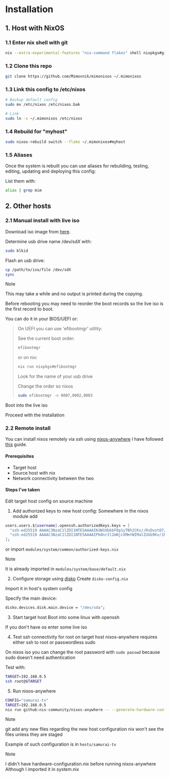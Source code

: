 # Installation

## 1. Host with NixOS

### 1.1 Enter nix shell with git
```bash
nix --extra-experimental-features "nix-command flakes" shell nixpkgs#git
```

### 1.2 Clone this repo

```bash
git clone https://github.com/Mimovnik/mimonixos ~/.mimonixos
```

### 1.3 Link this config to /etc/nixos

```bash
# Backup default config
sudo mv /etc/nixos /etc/nixos.bak

# Link
sudo ln -s ~/.mimonixos /etc/nixos
```

### 1.4 Rebuild for "myhost"

```bash
sudo nixos-rebuild switch --flake ~/.mimonixos#myhost
```

### 1.5 Aliases

Once the system is rebuilt you can use aliases for rebuliding, testing, editing, updating and deploying this config:


List them with:
```bash
alias | grep mim
```


## 2. Other hosts

### 2.1 Manual install with live iso

Download iso image from [here](https://nixos.org/download/#nix-more).


Determine usb drive name /dev/sd*X* with:
```bash
sudo blkid
```


Flash an usb drive:
```bash
cp /path/to/iso/file /dev/sdX
sync
```

> [!NOTE]
> This may take a while and no output is printed during the copying.

Before rebooting you may need to reorder the boot records so the live iso is the first record to boot.


You can do it in your BIOS/UEFI or:
> On UEFI you can use 'efibootmgr' utility:
>
> See the current boot order:
> ```bash
> efibootmgr
> ```
> or on nix:
> ```bash
> nix run nixpkgs#efibootmgr
> ```
> Look for the name of your usb drive
>
> Change the order so nixos
> ```bash
> sudo efibootmgr -o 0007,0002,0003
> ```


Boot into the live iso


Proceed with the installation


### 2.2 Remote install

You can install nixos remotely via ssh using [nixos-anywhere](https://github.com/nix-community/nixos-anywhere)
I have followed [this](https://github.com/nix-community/nixos-anywhere/blob/main/docs/quickstart.md) guide.

#### Prerequisites
- Target host
- Source host with nix
- Network connectivity between the two

#### Steps I've taken

Edit target host config on source machine


1. Add authorized keys to new host config:
Somewhere in the nixos module add
```nix
users.users.${username}.openssh.authorizedKeys.keys = [
  "ssh-ed25519 AAAAC3NzaC1lZDI1NTE5AAAAIKdW1UbkbF0p1yTBh2CKv//RsDvot07/t7AtdNGeAsx/ mimo@glados"
  "ssh-ed25519 AAAAC3NzaC1lZDI1NTE5AAAAIPb0nrIl2mNjcXMmYWIMalZUGb9Kv/1htsLtqA8hYC/F mimovnik@walle"
];
```
or import `modules/system/common/authorized-keys.nix`


> [!NOTE]
> It is already imported in `modules/system/base/default.nix`


2. Configure storage using [disko](https://github.com/nix-community/disko)
Create `disko-config.nix`


Import it in host's system config


Specify the main device:


```nix
disko.devices.disk.main.device = "/dev/sda";
```

3. Start target host
Boot into some linux with openssh


If you don't have os enter some live iso


4. Test ssh connectivity for root on target host
nixos-anywhere requires either ssh to root or passwordless sudo


On nixos iso you can change the root password with `sudo passwd` because sudo doesn't need authentication


Test with:
```bash
TARGET=192.168.0.5
ssh root@$TARGET
```


5. Run nixos-anywhere
```bash
CONFIG="samurai-tv"
TARGET=192.168.0.5
nix run github:nix-community/nixos-anywhere -- --generate-hardware-config nixos-generate-config ~/.mimonixos/hosts/$CONFIG/hardware-configuration.nix --flake ~/.mimonixos#$CONFIG --target-host root@$TARGET
```

> [!NOTE]
> git add any new files regarding the new host configuration
> nix won't see the files unless they are staged


Example of such configuration is in `hosts/samurai-tv`
> [!NOTE]
> I didn't have hardware-configuration.nix before running nixos-anywhere
> Although I imported it in system.nix
